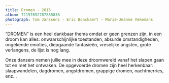 ```yaml
---
title: Dromen - 2015
album: 72157652787885838
photograph: Tom Janssens - Eric Bonckaert - Marie-Jeanne Vekemans
---
```

“DROMEN” is een heel dankbaar thema omdat er geen grenzen zijn, in een droom kan alles: onwaarschijnlijke toestanden, absurde omstandigheden, ongekende emoties, diepgaande fantasieën, vreselijke angsten, grote verlangens, de lijst is nog lang.

Onze dansers nemen jullie mee in deze droomwereld vanaf het slapen gaan tot en met het ontwaken. De opgevoerde dromen zijn heel herkenbaar: slaapwandelen, dagdromen, angstdromen, grappige dromen, nachtmerries, enz… 

